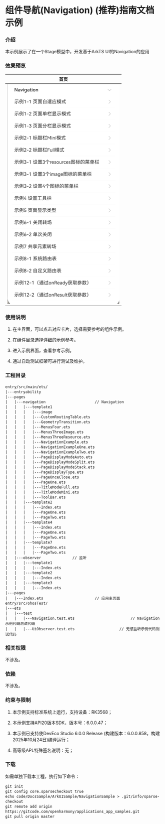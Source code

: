 # 组件导航(Navigation) (推荐)指南文档示例

### 介绍

本示例展示了在一个Stage模型中，开发基于ArkTS UI的Navigation的应用

### 效果预览

| 首页                            |
|-------------------------------|
| ![](screenshots/device/1.png) |

### 使用说明

1. 在主界面，可以点击对应卡片，选择需要参考的组件示例。

2. 在组件目录选择详细的示例参考。

3. 进入示例界面，查看参考示例。

4. 通过自动测试框架可进行测试及维护。

### 工程目录
```
entry/src/main/ets/
|---entryability
|---pages
|   |---navigation                      // Navigation
|   |   |---template1
|   |   |   |---image
|   |   |   |---CustomRoutingTable.ets
|   |   |   |---GeometryTransition.ets
|   |   |   |---MenusFour.ets
|   |   |   |---MenusThreeImage.ets
|   |   |   |---MenusThreeResource.ets
|   |   |   |---NavigationExample.ets
|   |   |   |---NavigationExampleOne.ets
|   |   |   |---NavigationExampleTwo.ets
|   |   |   |---PageDisplayModeAuto.ets
|   |   |   |---PageDisplayModeSplit.ets
|   |   |   |---PageDisplayModeStack.ets
|   |   |   |---PageDisplayType.ets
|   |   |   |---PageOnceClose.ets
|   |   |   |---PageOne.ets
|   |   |   |---TitleModeFull.ets
|   |   |   |---TitleModeMini.ets
|   |   |   |---ToolBar.ets
|   |   |---template2
|   |   |   |---Index.ets    
|   |   |   |---PageOne.ets    
|   |   |   |---PageTwo.ets      
|   |   |---template4
|   |   |   |---Index.ets    
|   |   |   |---PageOne.ets    
|   |   |   |---PageTwo.ets      
|   |   |---template7
|   |   |   |---PageOne.ets    
|   |   |   |---PageTwo.ets      
|   |---observer              // 监听
|   |   |---template1
|   |   |   |---Index.ets
|   |   |---template2
|   |   |   |---Index.ets
|   |   |---template3
|   |   |   |---Index.ets
|---pages
|   |---Index.ets                       // 应用主页面
entry/src/ohosTest/
|---ets
|   |---test
|   |   |---Navigation.test.ets                         // Navigation示例代码测试代码
|   |   |---UiObserver.test.ets                    // 无感监听示例代码测试代码
```

### 相关权限

不涉及。

### 依赖

不涉及。

### 约束与限制

1.  本示例支持标准系统上运行，支持设备：RK3568；

2. 本示例支持API20版本SDK，版本号：6.0.0.47；

3.  本示例已支持使DevEco Studio 6.0.0 Release (构建版本：6.0.0.858，构建 2025年10月24日)编译运行；

4. 高等级APL特殊签名说明：无；
### 下载

如需单独下载本工程，执行如下命令：

````
git init
git config core.sparsecheckout true
echo code/DocsSample/ArkUISample/NavigationSample > .git/info/sparse-checkout
git remote add origin https://gitcode.com/openharmony/applications_app_samples.git
git pull origin master
````